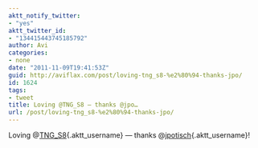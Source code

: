 ```yaml
---
aktt_notify_twitter:
- "yes"
aktt_twitter_id:
- "134415443745185792"
author: Avi
categories:
- none
date: "2011-11-09T19:41:53Z"
guid: http://aviflax.com/post/loving-tng_s8-%e2%80%94-thanks-jpo/
id: 1624
tags:
- tweet
title: Loving @TNG_S8 — thanks @jpo…
url: /post/loving-tng_s8-%e2%80%94-thanks-jpo/
---
```

Loving @[TNG_S8](http://twitter.com/TNG_S8){.aktt_username} — thanks @[jpotisch](http://twitter.com/jpotisch){.aktt_username}!
